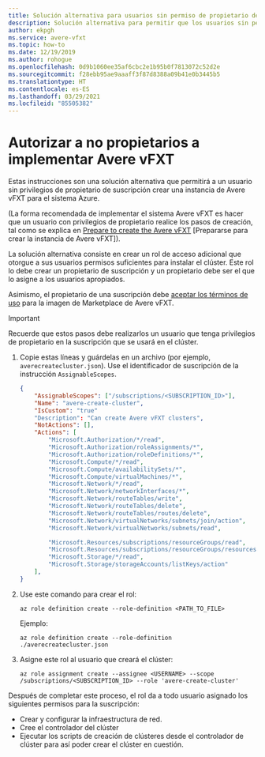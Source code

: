 ```yaml
---
title: Solución alternativa para usuarios sin permiso de propietario de Avere vFXT - Azure
description: Solución alternativa para permitir que los usuarios sin permiso de propietario de la suscripción puedan implementar Avere vFXT para Azure
author: ekpgh
ms.service: avere-vfxt
ms.topic: how-to
ms.date: 12/19/2019
ms.author: rohogue
ms.openlocfilehash: 0d9b1060ee35af6cbc2e1b95b0f7813072c52d2e
ms.sourcegitcommit: f28ebb95ae9aaaff3f87d8388a09b41e0b3445b5
ms.translationtype: HT
ms.contentlocale: es-ES
ms.lasthandoff: 03/29/2021
ms.locfileid: "85505382"
---
```

# <a name="authorize-non-owners-to-deploy-avere-vfxt"></a>Autorizar a no propietarios a implementar Avere vFXT

Estas instrucciones son una solución alternativa que permitirá a un usuario sin privilegios de propietario de suscripción crear una instancia de Avere vFXT para el sistema Azure.

(La forma recomendada de implementar el sistema Avere vFXT es hacer que un usuario con privilegios de propietario realice los pasos de creación, tal como se explica en [Prepare to create the Avere vFXT](avere-vfxt-prereqs.md) [Prepararse para crear la instancia de Avere vFXT]).  

La solución alternativa consiste en crear un rol de acceso adicional que otorgue a sus usuarios permisos suficientes para instalar el clúster. Este rol lo debe crear un propietario de suscripción y un propietario debe ser el que lo asigne a los usuarios apropiados.

Asimismo, el propietario de una suscripción debe [aceptar los términos de uso](avere-vfxt-prereqs.md) para la imagen de Marketplace de Avere vFXT.

> [!IMPORTANT]
> Recuerde que estos pasos debe realizarlos un usuario que tenga privilegios de propietario en la suscripción que se usará en el clúster.

1. Copie estas líneas y guárdelas en un archivo (por ejemplo, `averecreatecluster.json`). Use el identificador de suscripción de la instrucción `AssignableScopes`.

   ```json
   {
       "AssignableScopes": ["/subscriptions/<SUBSCRIPTION_ID>"],
       "Name": "avere-create-cluster",
       "IsCustom": "true"
       "Description": "Can create Avere vFXT clusters",
       "NotActions": [],
       "Actions": [
           "Microsoft.Authorization/*/read",
           "Microsoft.Authorization/roleAssignments/*",
           "Microsoft.Authorization/roleDefinitions/*",
           "Microsoft.Compute/*/read",
           "Microsoft.Compute/availabilitySets/*",
           "Microsoft.Compute/virtualMachines/*",
           "Microsoft.Network/*/read",
           "Microsoft.Network/networkInterfaces/*",
           "Microsoft.Network/routeTables/write",
           "Microsoft.Network/routeTables/delete",
           "Microsoft.Network/routeTables/routes/delete",
           "Microsoft.Network/virtualNetworks/subnets/join/action",
           "Microsoft.Network/virtualNetworks/subnets/read",

           "Microsoft.Resources/subscriptions/resourceGroups/read",
           "Microsoft.Resources/subscriptions/resourceGroups/resources/read",
           "Microsoft.Storage/*/read",
           "Microsoft.Storage/storageAccounts/listKeys/action"
       ],
   }
   ```

1. Use este comando para crear el rol:

   `az role definition create --role-definition <PATH_TO_FILE>`

    Ejemplo:

    ```azurecli
    az role definition create --role-definition ./averecreatecluster.json
    ```

1. Asigne este rol al usuario que creará el clúster:

   `az role assignment create --assignee <USERNAME> --scope /subscriptions/<SUBSCRIPTION_ID> --role 'avere-create-cluster'`

Después de completar este proceso, el rol da a todo usuario asignado los siguientes permisos para la suscripción:

* Crear y configurar la infraestructura de red.
* Cree el controlador del clúster
* Ejecutar los scripts de creación de clústeres desde el controlador de clúster para así poder crear el clúster en cuestión.
